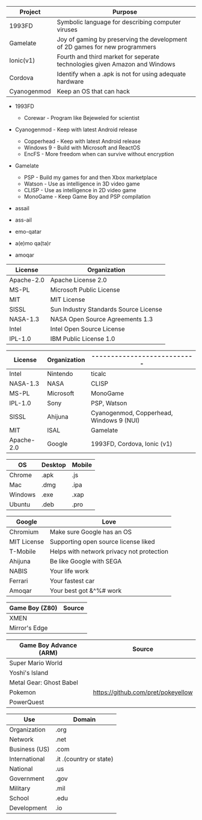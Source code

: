 Project     | Purpose 
------------|----------------------------------------------------------------------------
1993FD      | Symbolic language for describing computer viruses
Gamelate    | Joy of gaming by preserving the development of 2D games for new programmers
Ionic(v1)   | Fourth and third market for seperate technologies given Amazon and Windows
Cordova     | Identify when a .apk is not for using adequate hardware
Cyanogenmod | Keep an OS that can hack

* 1993FD
  * Corewar - Program like Bejeweled for scientist
* Cyanogenmod - Keep with latest Android release
  * Copperhead - Keep with latest Android release
  * Windows 9 - Build with Microsoft and ReactOS
  * EncFS - More freedom when can survive without encryption   
* Gamelate
  * PSP - Build my games for and then Xbox marketplace
  * Watson - Use as intelligence in 3D video game
  * CLISP - Use as intelligence in 2D video game
  * MonoGame - Keep Game Boy and PSP compilation

* assail
* ass-ail
* emo-qatar
* a(e)mo qa(ta)r
* amoqar

License   | Organization
----------|-------------------------------------
Apache-2.0| Apache License 2.0
MS-PL     | Microsoft Public License
MIT       | MIT License
SISSL     | Sun Industry Standards Source License
NASA-1.3  | NASA Open Source Agreements 1.3
Intel     | Intel Open Source License
IPL-1.0   | IBM Public License 1.0

License   | Organization   | ---------------------------
----------|----------------|-----------------------------
Intel     | Nintendo       | ticalc
NASA-1.3  | NASA           | CLISP
MS-PL     | Microsoft      | MonoGame
IPL-1.0   | Sony           | PSP, Watson
SISSL     | Ahijuna        | Cyanogenmod, Copperhead, Windows 9 (NUI)
MIT       | ISAL           | Gamelate
Apache-2.0| Google         | 1993FD, Cordova, Ionic (v1)

OS      | Desktop | Mobile
--------|---------|--------
Chrome  | .apk    | .js
Mac     | .dmg    | .ipa
Windows | .exe    | .xap
Ubuntu  | .deb    | .pro

Google      | Love
------------|------------------------------------------
Chromium    | Make sure Google has an OS
MIT License | Supporting open source license liked
T-Mobile    | Helps with network privacy not protection
Ahijuna     | Be like Google with SEGA
NABIS       | Your life work
Ferrari     | Your fastest car
Amoqar      | Your best got &^%# work

Game Boy (Z80)           | Source
-------------------------|-------- 
XMEN                     | 
Mirror's Edge            |

Game Boy Advance (ARM)   | Source 
-------------------------|--------
Super Mario World        |
Yoshi's Island           |
Metal Gear: Ghost Babel  | 
Pokemon                  | https://github.com/pret/pokeyellow
PowerQuest               |

Use          | Domain
-------------|------
Organization | .org
Network      | .net
Business (US)| .com
International| .it .(country or state) 
National     | .us
Government   | .gov
Military     | .mil
School       | .edu
Development  | .io

